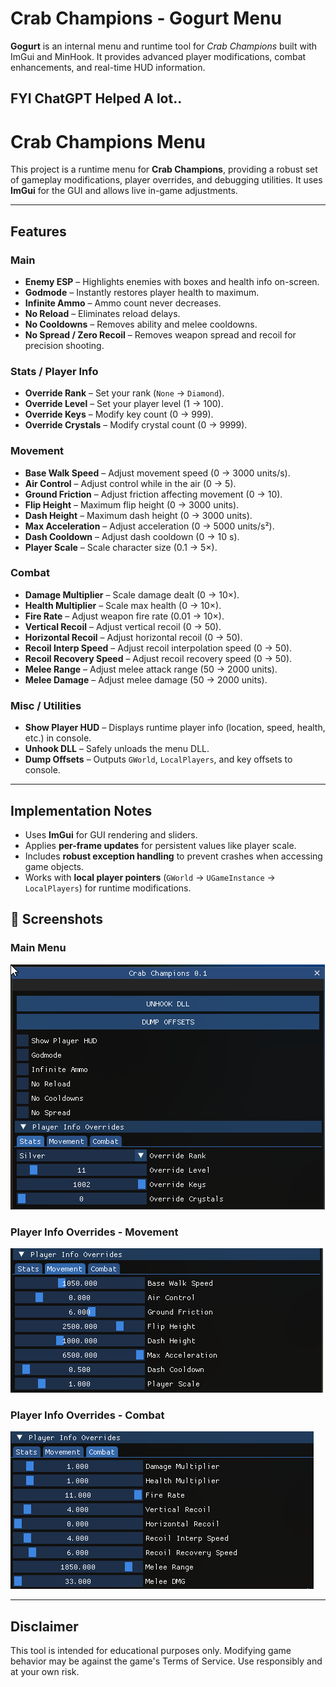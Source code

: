 # Crab Champions - Gogurt Menu

**Gogurt** is an internal menu and runtime tool for *Crab Champions* built with ImGui and MinHook. It provides advanced player modifications, combat enhancements, and real-time HUD information.  

**FYI ChatGPT Helped A lot..**
---

# Crab Champions Menu

This project is a runtime menu for **Crab Champions**, providing a robust set of gameplay modifications, player overrides, and debugging utilities. It uses **ImGui** for the GUI and allows live in-game adjustments.

---

## Features

### Main
- **Enemy ESP** – Highlights enemies with boxes and health info on-screen.
- **Godmode** – Instantly restores player health to maximum.
- **Infinite Ammo** – Ammo count never decreases.
- **No Reload** – Eliminates reload delays.
- **No Cooldowns** – Removes ability and melee cooldowns.
- **No Spread / Zero Recoil** – Removes weapon spread and recoil for precision shooting.

### Stats / Player Info
- **Override Rank** – Set your rank (`None` → `Diamond`).
- **Override Level** – Set your player level (1 → 100).
- **Override Keys** – Modify key count (0 → 999).
- **Override Crystals** – Modify crystal count (0 → 9999).

### Movement
- **Base Walk Speed** – Adjust movement speed (0 → 3000 units/s).
- **Air Control** – Adjust control while in the air (0 → 5).
- **Ground Friction** – Adjust friction affecting movement (0 → 10).
- **Flip Height** – Maximum flip height (0 → 3000 units).
- **Dash Height** – Maximum dash height (0 → 3000 units).
- **Max Acceleration** – Adjust acceleration (0 → 5000 units/s²).
- **Dash Cooldown** – Adjust dash cooldown (0 → 10 s).
- **Player Scale** – Scale character size (0.1 → 5×).

### Combat
- **Damage Multiplier** – Scale damage dealt (0 → 10×).
- **Health Multiplier** – Scale max health (0 → 10×).
- **Fire Rate** – Adjust weapon fire rate (0.01 → 10×).
- **Vertical Recoil** – Adjust vertical recoil (0 → 50).
- **Horizontal Recoil** – Adjust horizontal recoil (0 → 50).
- **Recoil Interp Speed** – Adjust recoil interpolation speed (0 → 50).
- **Recoil Recovery Speed** – Adjust recoil recovery speed (0 → 50).
- **Melee Range** – Adjust melee attack range (50 → 2000 units).
- **Melee Damage** – Adjust melee damage (50 → 2000 units).

### Misc / Utilities
- **Show Player HUD** – Displays runtime player info (location, speed, health, etc.) in console.
- **Unhook DLL** – Safely unloads the menu DLL.
- **Dump Offsets** – Outputs `GWorld`, `LocalPlayers`, and key offsets to console.

---

## Implementation Notes

- Uses **ImGui** for GUI rendering and sliders.
- Applies **per-frame updates** for persistent values like player scale.
- Includes **robust exception handling** to prevent crashes when accessing game objects.
- Works with **local player pointers** (`GWorld` → `UGameInstance` → `LocalPlayers`) for runtime modifications.

## 📸 Screenshots

### Main Menu
![Main Menu](https://raw.githubusercontent.com/Landan420/CrabChampionsSDKBase/refs/heads/master/screenshots/image.webp)

### Player Info Overrides - Movement
![Movement Overrides](https://raw.githubusercontent.com/Landan420/CrabChampionsSDKBase/refs/heads/master/screenshots/image1.webp)

### Player Info Overrides - Combat
![Combat Overrides](https://raw.githubusercontent.com/Landan420/CrabChampionsSDKBase/refs/heads/master/screenshots/image2.webp)


---

## Disclaimer

This tool is intended for educational purposes only. Modifying game behavior may be against the game's Terms of Service. Use responsibly and at your own risk.
